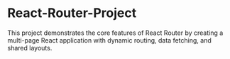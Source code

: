 # React-Router-Project

This project demonstrates the core features of React Router by creating a multi-page React application with dynamic routing, data fetching, and shared layouts.
